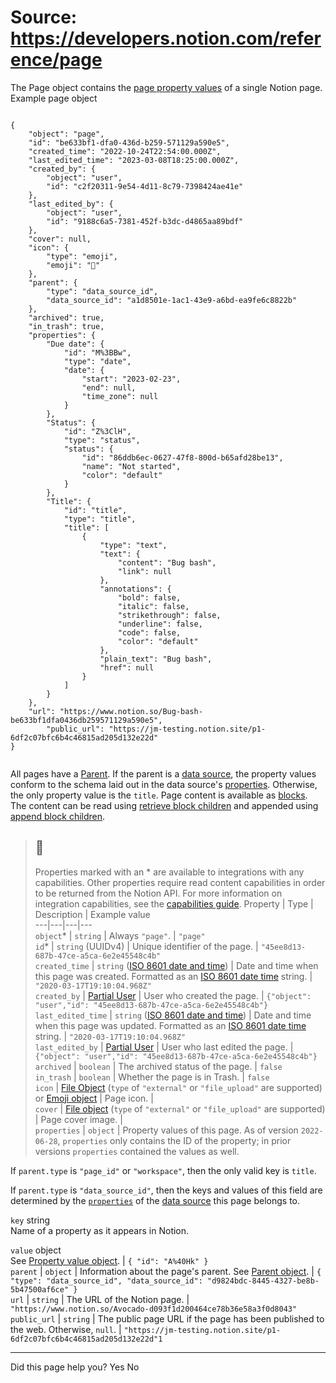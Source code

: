 # Source: https://developers.notion.com/reference/page

The Page object contains the [page property values](https://developers.notion.com/reference/page-property-values) of a single Notion page.
Example page object
```

{
    "object": "page",
    "id": "be633bf1-dfa0-436d-b259-571129a590e5",
    "created_time": "2022-10-24T22:54:00.000Z",
    "last_edited_time": "2023-03-08T18:25:00.000Z",
    "created_by": {
        "object": "user",
        "id": "c2f20311-9e54-4d11-8c79-7398424ae41e"
    },
    "last_edited_by": {
        "object": "user",
        "id": "9188c6a5-7381-452f-b3dc-d4865aa89bdf"
    },
    "cover": null,
    "icon": {
        "type": "emoji",
        "emoji": "🐞"
    },
    "parent": {
        "type": "data_source_id",
        "data_source_id": "a1d8501e-1ac1-43e9-a6bd-ea9fe6c8822b"
    },
    "archived": true,
    "in_trash": true,
    "properties": {
        "Due date": {
            "id": "M%3BBw",
            "type": "date",
            "date": {
                "start": "2023-02-23",
                "end": null,
                "time_zone": null
            }
        },
        "Status": {
            "id": "Z%3ClH",
            "type": "status",
            "status": {
                "id": "86ddb6ec-0627-47f8-800d-b65afd28be13",
                "name": "Not started",
                "color": "default"
            }
        },
        "Title": {
            "id": "title",
            "type": "title",
            "title": [
                {
                    "type": "text",
                    "text": {
                        "content": "Bug bash",
                        "link": null
                    },
                    "annotations": {
                        "bold": false,
                        "italic": false,
                        "strikethrough": false,
                        "underline": false,
                        "code": false,
                        "color": "default"
                    },
                    "plain_text": "Bug bash",
                    "href": null
                }
            ]
        }
    },
    "url": "https://www.notion.so/Bug-bash-be633bf1dfa0436db259571129a590e5",
		"public_url": "https://jm-testing.notion.site/p1-6df2c07bfc6b4c46815ad205d132e22d"
}


```

All pages have a [Parent](https://developers.notion.com/reference/parent-object). If the parent is a [data source](https://developers.notion.com/reference/data-source), the property values conform to the schema laid out in the data source's [properties](https://developers.notion.com/reference/property-object). Otherwise, the only property value is the `title`.
Page content is available as [blocks](https://developers.notion.com/reference/block). The content can be read using [retrieve block children](https://developers.notion.com/reference/get-block-children) and appended using [append block children](https://developers.notion.com/reference/patch-block-children).
## [](https://developers.notion.com/reference/page#page-object-properties)
> ## 📘
> Properties marked with an * are available to integrations with any capabilities. Other properties require read content capabilities in order to be returned from the Notion API. For more information on integration capabilities, see the [capabilities guide](https://developers.notion.com/reference/capabilities).
Property | Type | Description | Example value  
---|---|---|---  
`object`* | `string` | Always `"page"`. | `"page"`  
`id`* |  `string` (UUIDv4) | Unique identifier of the page. | `"45ee8d13-687b-47ce-a5ca-6e2e45548c4b"`  
`created_time` |  `string` ([ISO 8601 date and time](https://en.wikipedia.org/wiki/ISO_8601)) | Date and time when this page was created. Formatted as an [ISO 8601 date time](https://en.wikipedia.org/wiki/ISO_8601) string. | `"2020-03-17T19:10:04.968Z"`  
`created_by` | [Partial User](https://developers.notion.com/reference/user) | User who created the page. | `{"object": "user","id": "45ee8d13-687b-47ce-a5ca-6e2e45548c4b"}`  
`last_edited_time` |  `string` ([ISO 8601 date and time](https://en.wikipedia.org/wiki/ISO_8601)) | Date and time when this page was updated. Formatted as an [ISO 8601 date time](https://en.wikipedia.org/wiki/ISO_8601) string. | `"2020-03-17T19:10:04.968Z"`  
`last_edited_by` | [Partial User](https://developers.notion.com/reference/user) | User who last edited the page. | `{"object": "user","id": "45ee8d13-687b-47ce-a5ca-6e2e45548c4b"}`  
`archived` | `boolean` | The archived status of the page. | `false`  
`in_trash` | `boolean` | Whether the page is in Trash.  | `false`  
`icon` |  [File Object](https://developers.notion.com/reference/file-object) (`type` of `"external"` or `"file_upload"` are supported) or [Emoji object](https://developers.notion.com/reference/emoji-object) | Page icon. |   
`cover` |  [File object](https://developers.notion.com/reference/file-object) (`type` of `"external"` or `"file_upload"` are supported) | Page cover image. |   
`properties` | `object` | Property values of this page. As of version `2022-06-28`, `properties` only contains the ID of the property; in prior versions `properties` contained the values as well.  
  
If `parent.type` is `"page_id"` or `"workspace"`, then the only valid key is `title`.  
  
If `parent.type` is `"data_source_id"`, then the keys and values of this field are determined by the [`properties`](https://developers.notion.com/reference/property-object) of the [data source](https://developers.notion.com/reference/data-source) this page belongs to.  
  
`key` string  
Name of a property as it appears in Notion.  
  
`value` object  
See [Property value object](https://developers.notion.com/reference/property-value-object). | `{ "id": "A%40Hk" }`  
`parent` | `object` | Information about the page's parent. See [Parent object](https://developers.notion.com/reference/parent-object). | `{ "type": "data_source_id", "data_source_id": "d9824bdc-8445-4327-be8b-5b47500af6ce" }`  
`url` | `string` | The URL of the Notion page. | `"https://www.notion.so/Avocado-d093f1d200464ce78b36e58a3f0d8043"`  
`public_url` | `string` | The public page URL if the page has been published to the web. Otherwise, `null`. | `"https://jm-testing.notion.site/p1-6df2c07bfc6b4c46815ad205d132e22d"1`  
* * *
Did this page help you?
Yes
No
